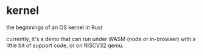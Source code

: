 # kernel

the beginnings of an OS kernel in Rust

currently, it's a demo that can run under WASM (node or in-browser) with a little bit of support
code, or on RISCV32 qemu.


